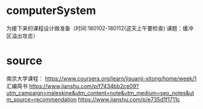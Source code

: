 # computerSystem
为接下来的课程设计做准备（时间:180102-180112(这天上午要检查) 课题：缓冲区溢出攻击）
# source
南京大学课程：
https://www.coursera.org/learn/jisuanji-xitong/home/week/1
汇编简书
https://www.jianshu.com/p/f7434bb2ce09?utm_campaign=maleskine&utm_content=note&utm_medium=seo_notes&utm_source=recommendation
https://www.jianshu.com/p/e735d1f1711c
